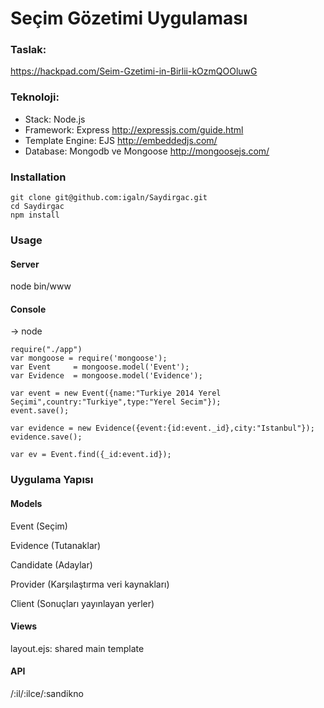 # Seçim Gözetimi Uygulaması

### Taslak:

https://hackpad.com/Seim-Gzetimi-in-Birlii-kOzmQOOluwG

### Teknoloji:

* Stack: Node.js
* Framework: Express http://expressjs.com/guide.html
* Template Engine: EJS http://embeddedjs.com/
* Database: Mongodb ve Mongoose http://mongoosejs.com/

### Installation

```
git clone git@github.com:igaln/Saydirgac.git
cd Saydirgac
npm install
```

### Usage

#### Server

node bin/www

#### Console

-> node
```
require("./app")
var mongoose = require('mongoose');
var Event     = mongoose.model('Event');
var Evidence  = mongoose.model('Evidence');

var event = new Event({name:"Turkiye 2014 Yerel Seçimi",country:"Turkiye",type:"Yerel Secim"});
event.save();

var evidence = new Evidence({event:{id:event._id},city:"Istanbul"});
evidence.save();

var ev = Event.find({_id:event.id});
```

### Uygulama Yapısı

#### Models

Event (Seçim)

Evidence (Tutanaklar)

Candidate (Adaylar)

Provider (Karşılaştırma veri kaynakları)

Client (Sonuçları yayınlayan yerler)

#### Views

layout.ejs: shared main template

#### API

/:il/:ilce/:sandikno
